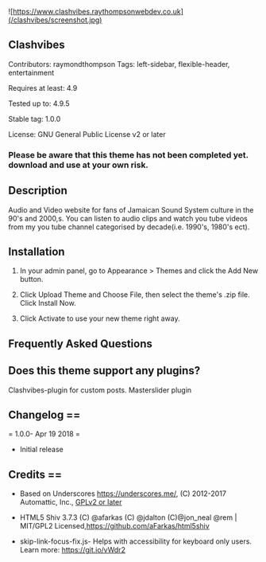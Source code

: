 ![https://www.clashvibes.raythompsonwebdev.co.uk](/clashvibes/screenshot.jpg)

## Clashvibes 

Contributors: raymondthompson
Tags: left-sidebar, flexible-header, entertainment

Requires at least: 4.9

Tested up to: 4.9.5

Stable tag: 1.0.0

License: GNU General Public License v2 or later

### Please be aware that this theme has not been completed yet. download and use at your own risk.

## Description 

Audio and Video website for fans of Jamaican Sound System culture in the 90's and 2000,s. You can listen to audio clips and watch you tube videos from my you tube channel categorised by decade(i.e. 1990's, 1980's ect).


## Installation 

1. In your admin panel, go to Appearance > Themes and click the Add New button.

2. Click Upload Theme and Choose File, then select the theme's .zip file. Click Install Now.

3. Click Activate to use your new theme right away.

## Frequently Asked Questions 

## Does this theme support any plugins? 

Clashvibes-plugin for custom posts.
Masterslider plugin


## Changelog ==

= 1.0.0- Apr 19 2018 =
* Initial release

## Credits ==

* Based on Underscores https://underscores.me/, (C) 2012-2017 Automattic, Inc., [GPLv2 or later](https://www.gnu.org/licenses/gpl-2.0.html)

* HTML5 Shiv 3.7.3 (C) @afarkas (C) @jdalton (C)@jon_neal @rem | MIT/GPL2 Licensed,https://github.com/aFarkas/html5shiv
 
* skip-link-focus-fix.js- Helps with accessibility for keyboard only users. Learn more: https://git.io/vWdr2
 
